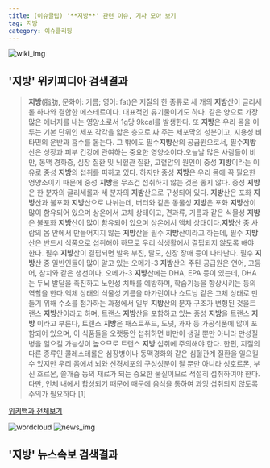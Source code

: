 ```yaml
---
title: (이슈클립) '**지방**' 관련 이슈, 기사 모아 보기
tag: 지방
category: 이슈클리핑
---
```

![wiki_img](https://user-images.githubusercontent.com/42597476/44503234-41136a80-a6d0-11e8-9071-6fc6418eafe4.png)
## **'**지방**'** 위키피디아 검색결과
>**지방**(脂肪, 문화어: 기름; 영어: fat)은 지질의 한 종류로 세 개의 **지방**산이 글리세롤 하나와 결합한 에스테르이다. 대표적인 유기물이기도 하다. 같은 양으로 가장 많은 에너지를 내는 영양소로서 1g당 9kcal를 발생한다. 또 **지방**은 우리 몸을 이루는 기본 단위인 세포 각각을 얇은 층으로 싸 주는 세포막의 성분이고, 지용성 비타민의 운반과 흡수를 돕는다. 그 밖에도 필수**지방**산의 공급원으로서, 필수**지방**산은 성장과 피부 건강에 관여하는 중요한 영양소이다.오늘날 많은 사람들이 비만, 동맥 경화증, 심장 질환 및 뇌혈관 질환, 고혈압의 원인이 중성 **지방**이라는 이유로 중성 **지방**의 섭취를 피하고 있다. 하지만 중성 **지방**은 우리 몸에 꼭 필요한 영양소이기 때문에 중성 **지방**을 무조건 섭취하지 않는 것은 좋지 않다. 중성 **지방**은 한 분자의 글리세롤과 세 분자의 **지방**산으로 구성되어 있다. **지방**산은 포화 **지방**산과 불포화 **지방**산으로 나뉘는데, 버터와 같은 동물성 **지방**은 포화 **지방**산이 많이 함유되어 있으며 상온에서 고체 상태이고, 견과류, 기름과 같은 식물성 **지방**은 불포화 **지방**산이 많이 함유되어 있으며 상온에서 액체 상태이다.**지방**산 중 사람의 몸 안에서 만들어지지 않는 **지방**산을 필수 **지방**산이라고 하는데, 필수 **지방**산은 반드시 식품으로 섭취해야 하므로 우리 식생활에서 결핍되지 않도록 해야 한다. 필수 **지방**산이 결핍되면 발육 부진, 탈모, 신장 장애 등이 나타난다. 필수 **지방**산 중 일반인들이 많이 알고 있는 오메가-3 **지방**산의 주된 공급원은 연어, 고등어, 참치와 같은 생선이다. 오메가-3 **지방**산에는 DHA, EPA 등이 있는데, DHA는 두뇌 발달을 촉진하고 노인성 치매를 예방하며, 학습기능을 향상시키는 등의 역할을 한다.액체 상태의 식물성 기름을 마가린이나 쇼트닝 같은 고체 상태로 만들기 위해 수소를 첨가하는 과정에서 일부 **지방**산의 분자 구조가 변형된 것을트랜스 **지방**산이라고 하며, 트랜스 **지방**산을 포함하고 있는 중성 **지방**을 트랜스 **지방** 이라고 부른다, 트랜스 **지방**은 패스트푸드, 도넛, 과자 등 가공식품에 많이 포함되어 있으며, 이 식품들을 오랫동안 섭취하면 비만이 생길 뿐만 아니라 만성질병을 일으킬 가능성이 높으므로 트랜스 **지방** 섭취에 주의해야 한다. 한편, 지질의 다른 종류인 콜레스테롤은 심장병이나 동맥경화와 같은 심혈관계 질환을 일으킬 수 있지만 우리 몸에서 뇌와 신경세포의 구성성분이 될 뿐만 아니라 성호르몬, 부신 호르몬, 쓸개즙 등의 재료가 되는 중요한 물질이므로 적절히 섭취하여야 한다. 다만, 인체 내에서 합성되기 때문에 때문에 음식을 통하여 과잉 섭취되지 않도록 주의가 필요하다.[1]

<a href="https://ko.wikipedia.org/wiki/지방" target="_blank">위키백과 전체보기</a>

![wordcloud](https://s3.ap-northeast-2.amazonaws.com/lyrics101-wordcloud/2018-09-24-1537744528.png)
![news_img](https://user-images.githubusercontent.com/42597476/44507050-1206f400-a6e4-11e8-8d98-7ffbfebb353f.png)
## **'**지방**'** 뉴스속보 검색결과

